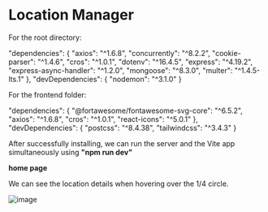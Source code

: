 ﻿# Location Manager
 
For the root directory:

"dependencies": {
    "axios": "^1.6.8",
    "concurrently": "^8.2.2",
    "cookie-parser": "^1.4.6",
    "cros": "^1.0.1",
    "dotenv": "^16.4.5",
    "express": "^4.19.2",
    "express-async-handler": "^1.2.0",
    "mongoose": "^8.3.0",
    "multer": "^1.4.5-lts.1"
},
"devDependencies": {
    "nodemon": "^3.1.0"
}

For the frontend folder:

"dependencies": {
    "@fortawesome/fontawesome-svg-core": "^6.5.2",
    "axios": "^1.6.8",
    "cros": "^1.0.1",
    "react-icons": "^5.0.1"
},
"devDependencies": {
    "postcss": "^8.4.38",
    "tailwindcss": "^3.4.3"
}

After successfully installing, we can run the server and the Vite app simultaneously using **"npm run dev"**

**home page**

We can see the location details when hovering over the 1/4 circle.

![image](https://github.com/mohammaduamhar/LAYOUTindex/assets/111201065/0af8c9e0-4fd2-4b8f-ae36-a746644df04b)






